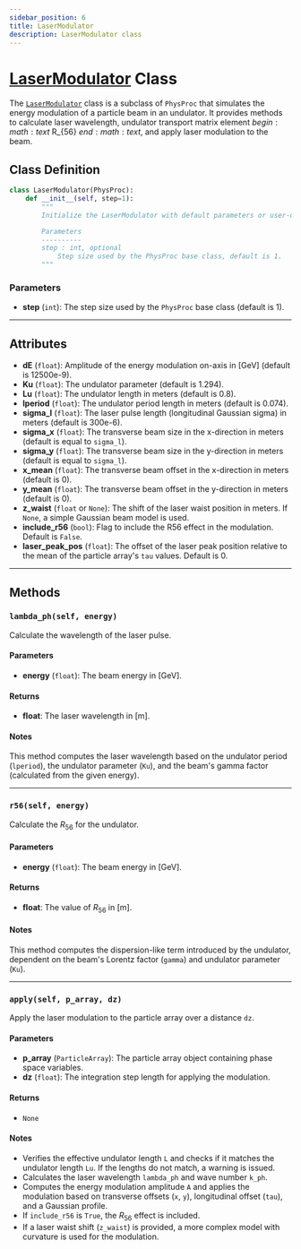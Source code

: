```yaml
---
sidebar_position: 6
title: LaserModulator 
description: LaserModulator class
---
```


# [LaserModulator](https://github.com/ocelot-collab/ocelot/blob/master/ocelot/cpbd/physics_proc.py#L165) Class 

The [`LaserModulator`](https://github.com/ocelot-collab/ocelot/blob/master/ocelot/cpbd/physics_proc.py#L165) class is a subclass of `PhysProc` that simulates the energy modulation of a particle beam in an undulator. 
It provides methods to calculate laser wavelength, undulator transport matrix element $begin:math:text$ R_{56} $end:math:text$, and apply laser modulation to the beam.


## Class Definition

```python
class LaserModulator(PhysProc):
    def __init__(self, step=1):
        """
        Initialize the LaserModulator with default parameters or user-defined values.

        Parameters
        ----------
        step : int, optional
            Step size used by the PhysProc base class, default is 1.
        """
```

### Parameters
- **step** (`int`): The step size used by the `PhysProc` base class (default is 1).

---

## Attributes

- **dE** (`float`): Amplitude of the energy modulation on-axis in [GeV] (default is 12500e-9).
- **Ku** (`float`): The undulator parameter (default is 1.294).
- **Lu** (`float`): The undulator length in meters (default is 0.8).
- **lperiod** (`float`): The undulator period length in meters (default is 0.074).
- **sigma_l** (`float`): The laser pulse length (longitudinal Gaussian sigma) in meters (default is 300e-6).
- **sigma_x** (`float`): The transverse beam size in the x-direction in meters (default is equal to `sigma_l`).
- **sigma_y** (`float`): The transverse beam size in the y-direction in meters (default is equal to `sigma_l`).
- **x_mean** (`float`): The transverse beam offset in the x-direction in meters (default is 0).
- **y_mean** (`float`): The transverse beam offset in the y-direction in meters (default is 0).
- **z_waist** (`float` or `None`): The shift of the laser waist position in meters. If `None`, a simple Gaussian beam model is used.
- **include_r56** (`bool`): Flag to include the R56 effect in the modulation. Default is `False`.
- **laser_peak_pos** (`float`): The offset of the laser peak position relative to the mean of the particle array's `tau` values. Default is 0.

---

## Methods

### `lambda_ph(self, energy)`
Calculate the wavelength of the laser pulse.

#### Parameters
- **energy** (`float`): The beam energy in [GeV].

#### Returns
- **float**: The laser wavelength in [m].

#### Notes
This method computes the laser wavelength based on the undulator period (`lperiod`), the undulator parameter (`Ku`), and the beam's gamma factor (calculated from the given energy).

---

### `r56(self, energy)`
Calculate the $R_{56}$ for the undulator.

#### Parameters
- **energy** (`float`): The beam energy in [GeV].

#### Returns
- **float**: The value of $R_{56}$ in [m].

#### Notes
This method computes the dispersion-like term introduced by the undulator, dependent on the beam's Lorentz factor (`gamma`) and undulator parameter (`Ku`).

---

### `apply(self, p_array, dz)`
Apply the laser modulation to the particle array over a distance `dz`.

#### Parameters
- **p_array** (`ParticleArray`): The particle array object containing phase space variables.
- **dz** (`float`): The integration step length for applying the modulation.

#### Returns
- `None`

#### Notes
- Verifies the effective undulator length `L` and checks if it matches the undulator length `Lu`. If the lengths do not match, a warning is issued.
- Calculates the laser wavelength `lambda_ph` and wave number `k_ph`.
- Computes the energy modulation amplitude `A` and applies the modulation based on transverse offsets (`x`, `y`), longitudinal offset (`tau`), and a Gaussian profile.
- If `include_r56` is `True`, the $R_{56}$ effect is included.
- If a laser waist shift (`z_waist`) is provided, a more complex model with curvature is used for the modulation.


